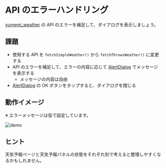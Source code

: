 # API のエラーハンドリング

[yumemi_weather] の API のエラーを補足して、ダイアログを表示しましょう。

## 課題

- 使用する API を `fetchSimpleWeather()` から `fetchThrowsWeather()` に変更する
- API のエラーを補足して、エラーの内容に応じて [AlertDialog] でメッセージを表示する
    - メッセージの内容は自由
- [AlertDialog] の OK ボタンをタップすると、ダイアログを閉じる

## 動作イメージ

※ エラーメッセージは仮で設定しています。

![demo]

## ヒント

天気予報ページと天気予報パネルの状態をそれぞれ別で考えると整理しやすくなるかもしれません。

<!-- Links -->

[yumemi_weather]: https://yumemi-inc.github.io/flutter-training-template/

[AlertDialog]: https://api.flutter.dev/flutter/material/AlertDialog-class.html

[demo]: https://github.com/yumemi-inc/flutter-training-template/blob/main/docs/sessions/images/error/demo.gif?raw=true
